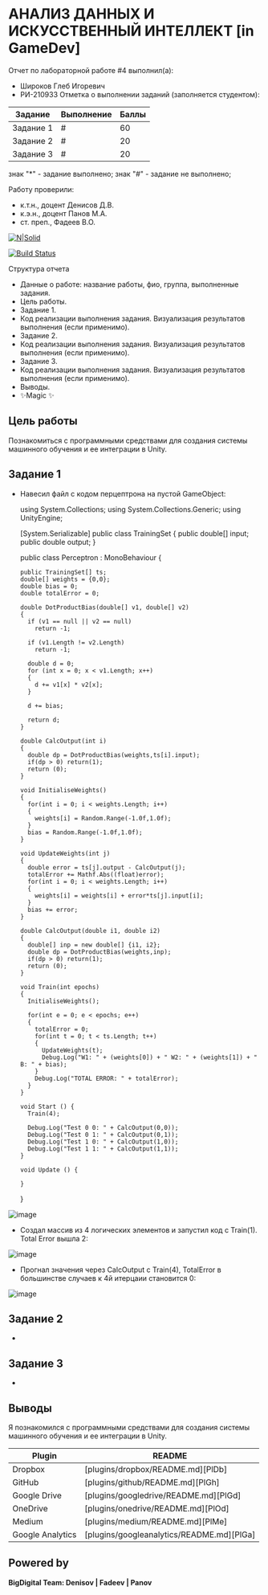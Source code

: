 # АНАЛИЗ ДАННЫХ И ИСКУССТВЕННЫЙ ИНТЕЛЛЕКТ [in GameDev]
Отчет по лабораторной работе #4 выполнил(а):
- Широков Глеб Игоревич
- РИ-210933
Отметка о выполнении заданий (заполняется студентом):

| Задание | Выполнение | Баллы |
| ------ | ------ | ------ |
| Задание 1 | # | 60 |
| Задание 2 | # | 20 |
| Задание 3 | # | 20 |

знак "*" - задание выполнено; знак "#" - задание не выполнено;

Работу проверили:
- к.т.н., доцент Денисов Д.В.
- к.э.н., доцент Панов М.А.
- ст. преп., Фадеев В.О.

[![N|Solid](https://cldup.com/dTxpPi9lDf.thumb.png)](https://nodesource.com/products/nsolid)

[![Build Status](https://travis-ci.org/joemccann/dillinger.svg?branch=master)](https://travis-ci.org/joemccann/dillinger)

Структура отчета

- Данные о работе: название работы, фио, группа, выполненные задания.
- Цель работы.
- Задание 1.
- Код реализации выполнения задания. Визуализация результатов выполнения (если применимо).
- Задание 2.
- Код реализации выполнения задания. Визуализация результатов выполнения (если применимо).
- Задание 3.
- Код реализации выполнения задания. Визуализация результатов выполнения (если применимо).
- Выводы.
- ✨Magic ✨

## Цель работы
Познакомиться с программными средствами для создания системы машинного обучения и ее интеграции в Unity.

## Задание 1

- Навесил файл с кодом перцептрона на пустой GameObject:

    using System.Collections;
    using System.Collections.Generic;
    using UnityEngine;

    [System.Serializable]
    public class TrainingSet
    {
      public double[] input;
      public double output;
    }

    public class Perceptron : MonoBehaviour {

      public TrainingSet[] ts;
      double[] weights = {0,0};
      double bias = 0;
      double totalError = 0;

      double DotProductBias(double[] v1, double[] v2) 
      {
        if (v1 == null || v2 == null)
          return -1;

        if (v1.Length != v2.Length)
          return -1;

        double d = 0;
        for (int x = 0; x < v1.Length; x++)
        {
          d += v1[x] * v2[x];
        }

        d += bias;

        return d;
      }

      double CalcOutput(int i)
      {
        double dp = DotProductBias(weights,ts[i].input);
        if(dp > 0) return(1);
        return (0);
      }

      void InitialiseWeights()
      {
        for(int i = 0; i < weights.Length; i++)
        {
          weights[i] = Random.Range(-1.0f,1.0f);
        }
        bias = Random.Range(-1.0f,1.0f);
      }

      void UpdateWeights(int j)
      {
        double error = ts[j].output - CalcOutput(j);
        totalError += Mathf.Abs((float)error);
        for(int i = 0; i < weights.Length; i++)
        {			
          weights[i] = weights[i] + error*ts[j].input[i]; 
        }
        bias += error;
      }

      double CalcOutput(double i1, double i2)
      {
        double[] inp = new double[] {i1, i2};
        double dp = DotProductBias(weights,inp);
        if(dp > 0) return(1);
        return (0);
      }

      void Train(int epochs)
      {
        InitialiseWeights();

        for(int e = 0; e < epochs; e++)
        {
          totalError = 0;
          for(int t = 0; t < ts.Length; t++)
          {
            UpdateWeights(t);
            Debug.Log("W1: " + (weights[0]) + " W2: " + (weights[1]) + " B: " + bias);
          }
          Debug.Log("TOTAL ERROR: " + totalError);
        }
      }

      void Start () {
        Train(4);

        Debug.Log("Test 0 0: " + CalcOutput(0,0));
        Debug.Log("Test 0 1: " + CalcOutput(0,1));
        Debug.Log("Test 1 0: " + CalcOutput(1,0));
        Debug.Log("Test 1 1: " + CalcOutput(1,1));
      }

      void Update () {

      }
    }



![image](https://user-images.githubusercontent.com/80561050/208313733-8929710c-2360-425b-a2f6-47a701eb4cbb.png)


- Создал массив из 4 логических элементов и запустил код с Train(1). Total Error вышла 2:

![image](https://user-images.githubusercontent.com/80561050/208314127-551015ee-170f-4569-9ea0-3cf99d403c6b.png)


- Прогнал значения через CalcOutput с Train(4), TotalError в большинстве случаев к 4й итерцаии становится 0:

![image](https://user-images.githubusercontent.com/80561050/208314351-cb3fa0ff-f3de-4014-9b69-0747cf2cf1d2.png)


## Задание 2

-

## Задание 3

-

## Выводы

Я познакомился с программными средствами для создания системы машинного обучения и ее интеграции в Unity.


| Plugin | README |
| ------ | ------ |
| Dropbox | [plugins/dropbox/README.md][PlDb] |
| GitHub | [plugins/github/README.md][PlGh] |
| Google Drive | [plugins/googledrive/README.md][PlGd] |
| OneDrive | [plugins/onedrive/README.md][PlOd] |
| Medium | [plugins/medium/README.md][PlMe] |
| Google Analytics | [plugins/googleanalytics/README.md][PlGa] |

## Powered by

**BigDigital Team: Denisov | Fadeev | Panov**
